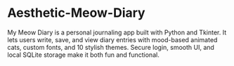 # Aesthetic-Meow-Diary
My Meow Diary is a personal journaling app built with Python and Tkinter. It lets users write, save, and view diary entries with mood-based animated cats, custom fonts, and 10 stylish themes. Secure login, smooth UI, and local SQLite storage make it both fun and functional.
